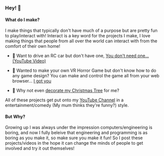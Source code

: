 ### Hey! 👋

#### What do I make?

I make things that typically don't have much of a purpose but are pretty fun to play/interact with! Interact is a key word for the projects I make, I love making things that people from all over the world can interact with from the comfort of their own home!

- 🚗 Want to drive an RC car but don't have one, [You don't need one... (YouTube Video)](https://youtu.be/HwvNMShiPvQ)

- 🎃 Wanted to make your own VR Horror Game but don't know how to do any game design? You can make and control the game all from your web browser... [I got you](https://github.com/OlliePugh/halloween-vr)

- 🎄 Why not even [decorate my Christmas Tree](https://github.com/OlliePugh/interactive-christmas-tree-ui) for me?

All of these projects get put onto my [YouTube Channel](https://www.youtube.com/@ollieq) in a entertainment/comedy (My mum thinks they're funny?) style.

#### But Why?
Growing up I was always under the impression computers/engineering is boring, and now I fully beleive that engineering and programming is as boring as you make it, so make sure you make it fun! So I post these projects/videos in the hope it can change the minds of people to get involved and try it out themselves!
